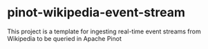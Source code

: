 # pinot-wikipedia-event-stream
This project is a template for ingesting real-time event streams from Wikipedia to be queried in Apache Pinot
